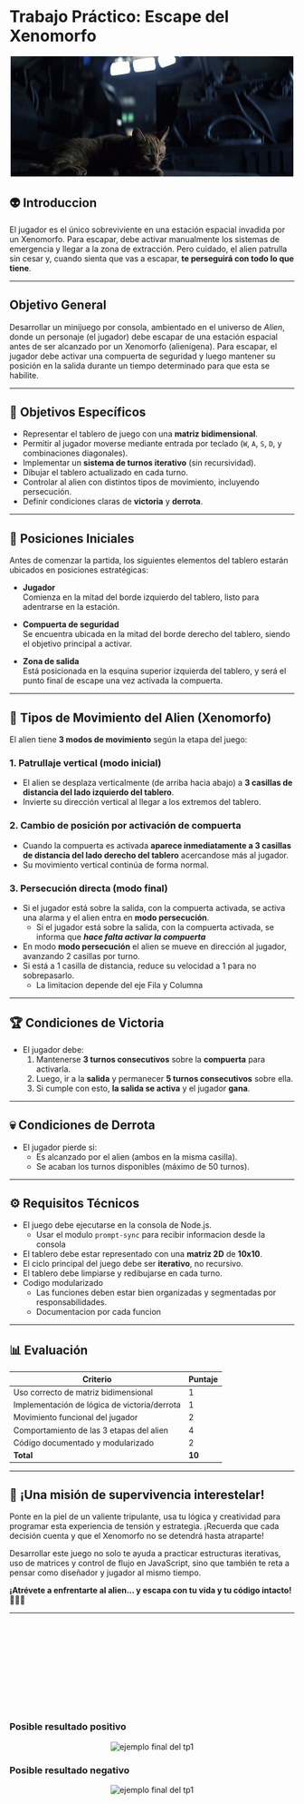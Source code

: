 # Trabajo Práctico: Escape del Xenomorfo

<div align="center">
  <img src="cat_alien.gif" alt="gato de la pelicula alien">
</div>

## 👽 Introduccion

El jugador es el único sobreviviente en una estación espacial invadida por un Xenomorfo. Para escapar, debe activar manualmente los sistemas de emergencia y llegar a la zona de extracción. Pero cuidado, el alien patrulla sin cesar y, cuando sienta que vas a escapar, **te perseguirá con todo lo que tiene**.

---

## Objetivo General
Desarrollar un minijuego por consola, ambientado en el universo de *Alien*, donde un personaje (el jugador) debe escapar de una estación espacial antes de ser alcanzado por un Xenomorfo (alienígena). Para escapar, el jugador debe activar una compuerta de seguridad y luego mantener su posición en la salida durante un tiempo determinado para que esta se habilite.

---

## 🎯 Objetivos Específicos

- Representar el tablero de juego con una **matriz bidimensional**.
- Permitir al jugador moverse mediante entrada por teclado (`W`, `A`, `S`, `D`, y combinaciones diagonales).
- Implementar un **sistema de turnos iterativo** (sin recursividad).
- Dibujar el tablero actualizado en cada turno.
- Controlar al alien con distintos tipos de movimiento, incluyendo persecución.
- Definir condiciones claras de **victoria** y **derrota**.

---
## 🚪 Posiciones Iniciales

Antes de comenzar la partida, los siguientes elementos del tablero estarán ubicados en posiciones estratégicas:

- **Jugador**  
  Comienza en la mitad del borde izquierdo del tablero, listo para adentrarse en la estación.

- **Compuerta de seguridad**  
  Se encuentra ubicada en la mitad del borde derecho del tablero, siendo el objetivo principal a activar.

- **Zona de salida**  
  Está posicionada en la esquina superior izquierda del tablero, y será el punto final de escape una vez activada la compuerta.
---
## 🧠 Tipos de Movimiento del Alien (Xenomorfo)

El alien tiene **3 modos de movimiento** según la etapa del juego:

### 1. Patrullaje vertical (modo inicial)
- El alien se desplaza verticalmente (de arriba hacia abajo) a **3 casillas de distancia del lado izquierdo del tablero**.
- Invierte su dirección vertical al llegar a los extremos del tablero.

### 2. Cambio de posición por activación de compuerta
- Cuando la compuerta es activada **aparece inmediatamente a 3 casillas de distancia del lado derecho del tablero** acercandose más al jugador.
- Su movimiento vertical continúa de forma normal.

### 3. Persecución directa (modo final)
- Si el jugador está sobre la salida, con la compuerta activada, se activa una alarma y el alien entra en **modo persecución**.
  - Si el jugador está sobre la salida, con la compuerta activada, se informa que _**hace falta activar la compuerta**_
- En modo **modo persecución** el alien se mueve en dirección al jugador, avanzando 2 casillas por turno.
- Si está a 1 casilla de distancia, reduce su velocidad a 1 para no sobrepasarlo.
  - La limitacion depende del eje Fila y Columna

---

## 🏆 Condiciones de Victoria

- El jugador debe:
  1. Mantenerse **3 turnos consecutivos** sobre la **compuerta** para activarla.
  2. Luego, ir a la **salida** y permanecer **5 turnos consecutivos** sobre ella.
  3. Si cumple con esto, **la salida se activa** y el jugador **gana**.

---

## 💀 Condiciones de Derrota

- El jugador pierde si:
  - Es alcanzado por el alien (ambos en la misma casilla).
  - Se acaban los turnos disponibles (máximo de 50 turnos).

---

## ⚙️ Requisitos Técnicos

- El juego debe ejecutarse en la consola de Node.js.
   - Usar el modulo `prompt-sync` para recibir informacion desde la consola
- El tablero debe estar representado con una **matriz 2D** de **10x10**.
- El ciclo principal del juego debe ser **iterativo**, no recursivo.
- El tablero debe limpiarse y redibujarse en cada turno.
- Codigo modularizado
   - Las funciones deben estar bien organizadas y segmentadas por responsabilidades.
   - Documentacion por cada funcion

---

## 📊 Evaluación



| Criterio                                         | Puntaje |
|--------------------------------------------------|---------|
| Uso correcto de matriz bidimensional             | 1   |
| Implementación de lógica de victoria/derrota     | 1   |
| Movimiento funcional del jugador                 | 2   |
| Comportamiento de las 3 etapas del alien         | 4   |
| Código documentado y modularizado                | 2   |
| **Total**                                        | **10** |

---

## 🚀 ¡Una misión de supervivencia interestelar!

Ponte en la piel de un valiente tripulante, usa tu lógica y creatividad para programar esta experiencia de tensión y estrategia. ¡Recuerda que cada decisión cuenta y que el Xenomorfo no se detendrá hasta atraparte!

Desarrollar este juego no solo te ayuda a practicar estructuras iterativas, uso de matrices y control de flujo en JavaScript, sino que también te reta a pensar como diseñador y jugador al mismo tiempo.

**¡Atrévete a enfrentarte al alien... y escapa con tu vida y tu código intacto! 🧠👾🚨**

---

<br>
<br>
<br>
<br>
<br>
<br>
<br>
<br>
<br>

### Posible resultado positivo
<div align="center">
  <img src="tp1-final.gif" alt="ejemplo final del tp1">
</div>

### Posible resultado negativo
<div align="center">
  <img src="tp1-final-derrota.gif" alt="ejemplo final del tp1">
</div>
